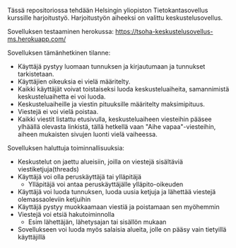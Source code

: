 Tässä repositoriossa tehdään Helsingin yliopiston Tietokantasovellus kurssille  harjoitustyö. Harjoitustyön aiheeksi on valittu keskustelusovellus. 

Sovelluksen testaaminen herokussa: 
https://tsoha-keskustelusovellus-ms.herokuapp.com/

Sovelluksen tämänhetkinen tilanne:
* Käyttäjä pystyy luomaan tunnuksen ja kirjautumaan ja tunnukset tarkistetaan.
* Käyttäjien oikeuksia ei vielä määritelty.
* Kaikki käyttäjät voivat toistaiseksi luoda keskusteluaiheita, samannimistä keskusteluaihetta ei voi luoda.
* Keskusteluaiheille ja viestin pituuksille määritelty maksimipituus.
* Viestejä ei voi vielä poistaa.
* Kaikki viestit listattu etusivulla, keskusteluaiheen viesteihin pääsee ylhäällä olevasta linkistä, tällä hetkellä vaan "Aihe vapaa"-viesteihin, aiheen mukaisten sivujen luonti vielä vaiheessa.


Sovelluksen haluttuja toiminnallisuuksia:
* Keskustelut on jaettu alueisiin, joilla on viestejä sisältäviä viestiketjuja(threads)
* Käyttäjä voi olla peruskäyttäjä tai ylläpitäjä
    * Ylläpitäjä voi antaa peruskäyttäjälle ylläpito-oikeuden
* Käyttäjä voi luoda tunnuksen, luoda uusia ketjuja ja lähettää viestejä olemassaoleviin ketjuihin 
* Käyttäjä pystyy muokkaamaan viestiä ja poistamaan sen myöhemmin
* Viestejä voi etsiä hakutoiminnolla
    * Esim lähettäjän, lähetysajan tai sisällön mukaan
* Sovellukseen voi luoda myös salaisia alueita, jolle on pääsy vain tietyillä käyttäjillä

